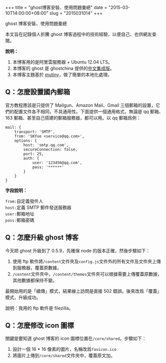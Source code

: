 +++
title = "ghost博客安裝、使用問題彙總"
date = "2015-03-10T14:00:00+08:00"
slug = "2015031014"
+++

ghost 博客安裝、使用問題彙總

本文旨在記錄個人折騰 ghost 博客過程中的技術經驗，以便自己、也供網友查閱。

**說明：**

1. 本博客用的是阿里雲服務器 + Ubuntu 12.04 LTS。
2. 本博客的 ghost 是 ghostchina 提供的<a href="http://www.ghostchina.com/download/" target="_blank">中文集成版</a>。
3. 本博客主題基於 <a href="https://github.com/mholland1337/Mutiny" target="_blank">mutiny</a>，做了簡單的本地化處理。

## Q：怎麼設置國內郵箱

官方教程應該是只提供了 Mailgun、Amazon Mail、Gmail 三個郵箱的設置，它們的配置文件各不相同，不具通用性。下面提供一個通用格式，無論是 qq 郵箱、163 郵箱、甚至自己搭建的郵箱服務器，都可以用。以 qq 郵箱爲例：

```
mail: {
	transport: 'SMTP',
    from: 'SKYue <service@qq.com>',
    options: {
    	host: 'smtp.qq.com',
        secureConnection: false,
        port: 25,
        auth: {
        	user: '123456@qq.com',
            pass: '******'
        }
    }
}
```

**字段說明：**

`from:`自定義發件人  
`host:`定義 SMTP 郵件發送服務器  
`user:`郵箱地址  
`pass:`郵箱密碼  

## Q：怎麼升級 ghost 博客

今天把 ghost 升級到了 0.5.9，先確保 node 的版本正確，然後步驟如下：

1. 使用 ftp 軟件將`/content`文件夾及`config.js`文件外的所有文件及文件夾上傳到服務器，覆蓋原數據。
2. `/content`文件夾中，`/content/themes`文件夾可以根據需要上傳覆蓋原數據，其他數據都保持不變。

最開始用的是「續傳」模式，結果線上訪問是直接 502 錯誤。後來改爲「覆蓋」模式，升級成功。

說明：我用的 ftp 軟件是 filezilla。

## Q：怎麼修改 icon 圖標

關鍵是要知道 ghost 博客的 icon 圖標位置在`/core/shared`。步驟如下：

1. 設計一個 16 * 16 像素的圖片，名稱改爲`favicon.ico`
2. 將圖片上傳到`/core/shared`文件夾中，覆蓋原文加。

